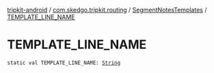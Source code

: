 [tripkit-android](../../index.md) / [com.skedgo.tripkit.routing](../index.md) / [SegmentNotesTemplates](index.md) / [TEMPLATE_LINE_NAME](./-t-e-m-p-l-a-t-e_-l-i-n-e_-n-a-m-e.md)

# TEMPLATE_LINE_NAME

`static val TEMPLATE_LINE_NAME: `[`String`](https://kotlinlang.org/api/latest/jvm/stdlib/kotlin/-string/index.html)